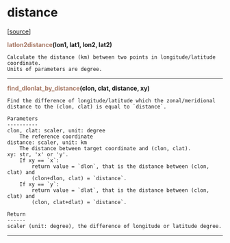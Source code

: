 # distance  

[[source](../.././hurricane_tools//distance.py)]  

<span style="color:#a77864">**latlon2distance**</span>**(lon1, lat1, lon2, lat2)**

    Calculate the distance (km) between two points in longitude/latitude coordinate.
    Units of parameters are degree.



******
<span style="color:#a77864">**find_dlonlat_by_distance**</span>**(clon, clat, distance, xy)**

    Find the difference of longitude/latitude which the zonal/meridional
    distance to the (clon, clat) is equal to `distance`.
    
    Parameters
    ----------
    clon, clat: scaler, unit: degree
        The reference coordinate 
    distance: scaler, unit: km
        The distance between target coordinate and (clon, clat).
    xy: str, 'x' or 'y'. 
        If xy == `x`:
            return value = `dlon`, that is the distance between (clon, clat) and
            (clon+dlon, clat) = `distance`.
        If xy == `y`:
            return value = `dlat`, that is the distance between (clon, clat) and
            (clon, clat+dlat) = `distance`.
        
    Return
    ------
    scaler (unit: degree), the difference of longitude or latitude degree.



******